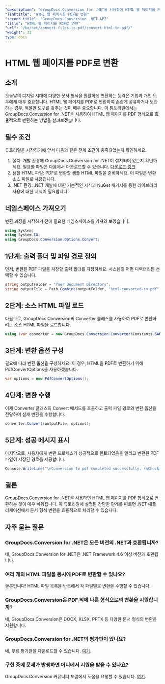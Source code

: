 ```yaml
---
"description": "GroupDocs.Conversion for .NET을 사용하여 HTML 웹 페이지를 PDF 형식으로 손쉽게 변환하세요. 원활한 문서 형식 변환을 위한 단계별 가이드를 따라해 보세요."
"linktitle": "HTML 웹 페이지를 PDF로 변환"
"second_title": "GroupDocs.Conversion .NET API"
"title": "HTML 웹 페이지를 PDF로 변환"
"url": "/ko/net/convert-files-to-pdf/convert-html-to-pdf/"
"weight": 22
type: docs
---
```

# HTML 웹 페이지를 PDF로 변환

## 소개
오늘날의 디지털 시대에 다양한 문서 형식을 원활하게 변환하는 능력은 기업과 개인 모두에게 매우 중요합니다. HTML 웹 페이지를 PDF로 변환하여 손쉽게 공유하거나 보관하는 경우, 적절한 도구를 갖추는 것이 매우 중요합니다. 이 튜토리얼에서는 GroupDocs.Conversion for .NET을 사용하여 HTML 웹 페이지를 PDF 형식으로 효율적으로 변환하는 방법을 살펴보겠습니다.
## 필수 조건
튜토리얼을 시작하기에 앞서 다음과 같은 전제 조건이 충족되었는지 확인하세요.
1. 설치: 개발 환경에 GroupDocs.Conversion for .NET이 설치되어 있는지 확인하세요. 필요한 파일은 다음에서 다운로드할 수 있습니다. [다운로드 링크](https://releases.groupdocs.com/conversion/net/).
2. 샘플 HTML 파일: PDF로 변환할 샘플 HTML 파일을 준비하세요. 이 파일은 변환 소스 파일로 사용됩니다.
3. .NET 환경: .NET 개발에 대한 기본적인 지식과 NuGet 패키지를 통한 라이브러리 사용에 대한 지식이 필요합니다.

## 네임스페이스 가져오기
변환 과정을 시작하기 전에 필요한 네임스페이스를 가져와 보겠습니다.
```csharp
using System;
using System.IO;
using GroupDocs.Conversion.Options.Convert;
```

## 1단계: 출력 폴더 및 파일 경로 정의
먼저, 변환된 PDF 파일을 저장할 출력 폴더를 지정하세요. 시스템의 어떤 디렉터리든 선택할 수 있습니다.
```csharp
string outputFolder = "Your Document Directory";
string outputFile = Path.Combine(outputFolder, "html-converted-to.pdf");
```
## 2단계: 소스 HTML 파일 로드
다음으로, GroupDocs.Conversion의 Converter 클래스를 사용하여 PDF로 변환하려는 소스 HTML 파일을 로드합니다.
```csharp
using (var converter = new GroupDocs.Conversion.Converter(Constants.SAMPLE_HTML))
```
## 3단계: 변환 옵션 구성
필요에 따라 변환 옵션을 구성하세요. 이 경우, HTML을 PDF로 변환하기 위해 PdfConvertOptions를 사용하겠습니다.
```csharp
var options = new PdfConvertOptions();
```
## 4단계: 변환 수행
이제 Converter 클래스의 Convert 메서드를 호출하고 출력 파일 경로와 변환 옵션을 전달하여 실제 변환을 수행합니다.
```csharp
converter.Convert(outputFile, options);
```
## 5단계: 성공 메시지 표시
마지막으로, 사용자에게 변환 프로세스가 성공적으로 완료되었음을 알리고 변환된 PDF 파일이 저장된 경로를 제공합니다.
```csharp
Console.WriteLine("\nConversion to pdf completed successfully. \nCheck output in {0}", outputFolder);
```

## 결론
GroupDocs.Conversion for .NET을 사용하면 HTML 웹 페이지를 PDF 형식으로 변환하는 것이 매우 쉬워집니다. 이 튜토리얼에 설명된 간단한 단계를 따르면 .NET 애플리케이션에서 문서 형식 변환을 효율적으로 처리할 수 있습니다.
## 자주 묻는 질문
### GroupDocs.Conversion for .NET은 모든 버전의 .NET과 호환됩니까?
네, GroupDocs.Conversion for .NET은 .NET Framework 4.6 이상 버전과 호환됩니다.
### 여러 개의 HTML 파일을 동시에 PDF로 변환할 수 있나요?
물론입니다! HTML 파일 목록을 반복해서 각 파일별로 변환을 수행할 수 있습니다.
### GroupDocs.Conversion은 PDF 외에 다른 형식으로의 변환을 지원합니까?
네, GroupDocs.Conversion은 DOCX, XLSX, PPTX 등 다양한 문서 형식의 변환을 지원합니다.
### GroupDocs.Conversion for .NET의 평가판이 있나요?
네, 무료 평가판을 다운로드할 수 있습니다. [여기](https://releases.groupdocs.com/).
### 구현 중에 문제가 발생하면 어디에서 지원을 받을 수 있나요?
GroupDocs.Conversion 커뮤니티 포럼에서 도움을 요청할 수 있습니다. [여기](https://forum.groupdocs.com/c/conversion/11).